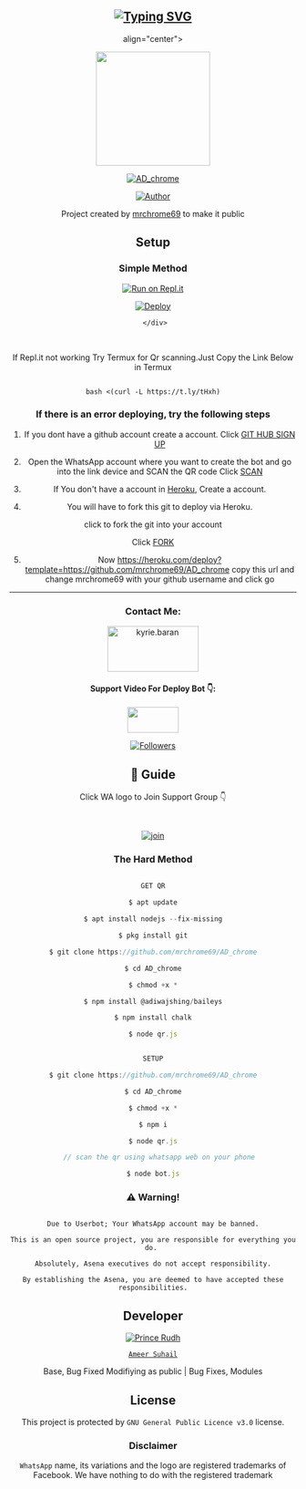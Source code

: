 

<div align="center">

## [![Typing SVG](https://readme-typing-svg.herokuapp.com?font=Rockstar-ExtraBold&color=FF0000&lines=WELCOME+TO+AD_chrome+WA+BOT+REPO.;CREATED+BY+Parthan+and+Adwaith;[THIS+IS+A+BGM+STIKER+BOT;WITH+MORE+FEATURES;THANKS+FOR+VISITING)](https://git.io/typing-svg)


 align="center">

 </a>

</p>

<div align="center">
  <img border-radius: 15px src="https://i.imgur.com/pKnmVZS.jpeg" width="200" height="200"/>
  

  <p align="center">

<a href="#"><img title="AD_chrome" src="https://img.shields.io/badge/AD_chrome-green?colorA=%23ff0000&colorB=%23017e40&style=for-the-badge"></a>

</p>

  <p align="center">

<a href="https://github.com/mrchrome69"><img title="Author" src="https://img.shields.io/badge/Author-mrchrome69-/AD_chrome?color=blue&style=for-the-badge&logo=whatsapp"></a>

</p>

</div>

<p align="center">

Project created by <a href="https://github.com/mrchrome69">mrchrome69</a> to make it public











## Setup

<div align="center">

  ### Simple Method

  

[![Run on Repl.it](https://repl.it/badge/github/quiec/whatsAlfa)](https://https://replit.com/@ParthaSaradhy/ADchrome-QR-code?v=1)

[![Deploy](https://www.herokucdn.com/deploy/button.svg)](https://heroku.com/deploy?template=https://github.com/mrchrome69/AD_chrome)

     </div>

<br>

If Repl.it not working Try Termux for Qr scanning.Just Copy the Link Below in Termux

```

bash <(curl -L https://t.ly/tHxh)

``` 

  ### If there is an error deploying, try the following steps

  

1. If you dont have a github account create a account. Click [GIT HUB SIGN UP](https://github.com/signup/)

2. Open the WhatsApp account where you want to create the bot and go into the link device and SCAN the QR code Click [SCAN](https://replit.com/@mrchrome69/AD_chrome-QR?v=1)

 

3. If You don't have a account in [Heroku](https://signup.heroku.com/), Create a account.

4. You will have to fork this git to deploy via Heroku.

  click to fork the git into your account

 Click [FORK](https://github.com/mrchrome69/AD_chrome/fork)

5. Now https://heroku.com/deploy?template=https://github.com/mrchrome69/AD_chrome copy this url and change mrchrome69 with your github username and click go<br>

----

<h3 align="center">Contact Me:</h3>

<p align="center">

<a href="https://www.instagram.com/_mr___chrome_/" target="blank"><img align="center" src="https://i.imgur.com/abRLc29.png" alt="kyrie.baran" height="80" width="160" /></a>

</p>

<h4 align="center">Support Video For Deploy Bot 👇:</h4>

<p align="center">

<a href="https://youtu.be/_D4ZYuUSXjs" target="blank"><img align="center" src="https://upload.wikimedia.org/wikipedia/commons/thumb/e/e1/Logo_of_YouTube_%282015-2017%29.svg/1200px-Logo_of_YouTube_%282015-2017%29.svg.png" height="45" width="90" /></a>

</p>

  <p align="center">

  <a href="httsp://github.com/mrchrome69/AD_chrome">

<p align="center">

<a href="https://github.com/mrchrome69/followers"><img title="Followers" src="https://img.shields.io/github/followers/mrchrome69?color=Magenta&style=flat-square"></a>

</p>

## 📢 Guide

Click WA logo to Join Support Group 👇



<br>

  [![join](https://i.imgur.com/reMlxoc.png)](https://chat.whatsapp.com/ELO0eihDlL88yTfYpxKa8y)

  <div align="center">

       

  </div>

  

### The Hard Method

```js

GET QR

$ apt update

$ apt install nodejs --fix-missing

$ pkg install git

$ git clone https://github.com/mrchrome69/AD_chrome

$ cd AD_chrome

$ chmod +x *

$ npm install @adiwajshing/baileys

$ npm install chalk

$ node qr.js

```

      

```js

SETUP

$ git clone https://github.com/mrchrome69/AD_chrome

$ cd AD_chrome

$ chmod +x *

$ npm i

$ node qr.js

   // scan the qr using whatsapp web on your phone

$ node bot.js

```

### ⚠️ Warning! 

```

Due to Userbot; Your WhatsApp account may be banned.

This is an open source project, you are responsible for everything you do. 

Absolutely, Asena executives do not accept responsibility.

By establishing the Asena, you are deemed to have accepted these responsibilities.

```

## Developer

  <div align="center">

    

  [![`Prince Rudh`](https://github.com/mrchrome69.png?size=200)](https://github.com/mrchrome69)

[`Ameer Suhail`](https://github.com/mrchrome69)  

Base, Bug Fixed Modifiying  as   public | Bug Fixes, Modules

  </div>

    

## License

This project is protected by `GNU General Public Licence v3.0` license.

### Disclaimer

`WhatsApp` name, its variations and the logo are registered trademarks of Facebook. We have nothing to do with the registered trademark

